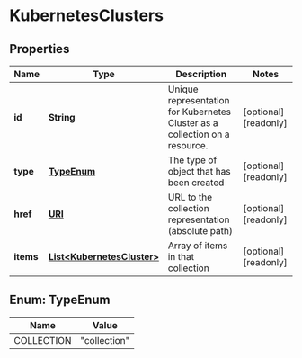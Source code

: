

# KubernetesClusters

## Properties

| Name | Type | Description | Notes |
| ------------ | ------------- | ------------- | ------------- |
| **id** | **String** | Unique representation for Kubernetes Cluster as a collection on a resource. |  [optional] [readonly] |
| **type** | [**TypeEnum**](#TypeEnum) | The type of object that has been created |  [optional] [readonly] |
| **href** | [**URI**](URI.md) | URL to the collection representation (absolute path) |  [optional] [readonly] |
| **items** | [**List&lt;KubernetesCluster&gt;**](KubernetesCluster.md) | Array of items in that collection |  [optional] [readonly] |



## Enum: TypeEnum

| Name | Value |
| ---- | -----
| COLLECTION | &quot;collection&quot; |


